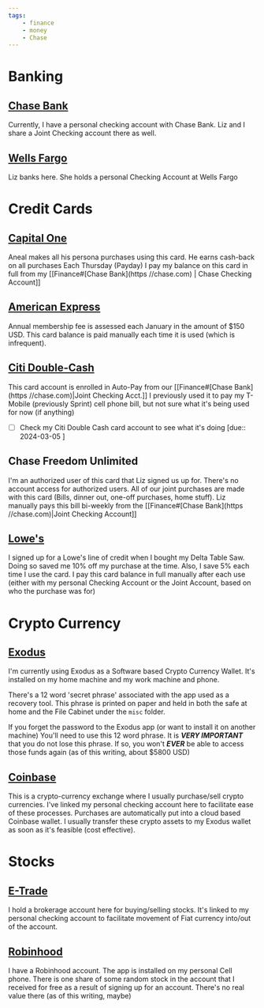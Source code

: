 ```yaml
---
tags:
    - finance
    - money
    - Chase
---
```

# Banking
## [Chase Bank](https://chase.com)
Currently, I have a personal checking account with Chase Bank.  Liz and I share a Joint Checking account there as well.

## [Wells Fargo](https://wellsfargo.com)
Liz banks here.  She holds a personal Checking Account at Wells Fargo


# Credit Cards
## [Capital One](https://capitalone.com)
Aneal makes all his persona purchases using this card.  He earns cash-back on all purchases
Each Thursday (Payday) I pay my balance on this card in full from my [[Finance#[Chase Bank](https //chase.com) | Chase Checking Account]]

## [American Express](https://americanexpress.com)
Annual membership fee is assessed each January in the amount of $150 USD.  This card balance is paid manually each time it is used (which is infrequent). 

## [Citi Double-Cash](https://citi.com)
This card account is enrolled in Auto-Pay from our [[Finance#[Chase Bank](https //chase.com)|Joint Checking Acct.]]
I previously used it to pay my T-Mobile (previously Sprint) cell phone bill, but not sure what it's being used for now (if anything)
- [ ] Check my Citi Double Cash card account to see what it's doing [due:: 2024-03-05 ]

## Chase Freedom Unlimited
I'm an authorized user of this card that Liz signed us up for.  There's no account access for authorized users.  All of our joint purchases are made with this card (Bills, dinner out, one-off purchases, home stuff).  Liz manually pays this bill bi-weekly from the [[Finance#[Chase Bank](https //chase.com)|Joint Checking Account]]

## [Lowe's](https://lowes.com)
I signed up for a Lowe's line of credit when I bought my Delta Table Saw.  Doing so saved me 10% off my purchase at the time.  Also, I save 5% each time I use the card.  I pay this card balance in full manually after each use (either with my personal Checking Account or the Joint Account, based on who the purchase was for)



# Crypto Currency
## [Exodus](https://exodus.com)
I'm currently using Exodus as a Software based Crypto Currency Wallet.  It's installed on my home machine and my work machine and phone.

There's a 12 word 'secret phrase' associated with the app used as a recovery tool.  This phrase is printed on paper and held in both the safe at home and the File Cabinet under the `misc` folder.

If you forget the password to the Exodus app (or want to install it on another machine) You'll need to use this 12 word phrase.  It is ***VERY IMPORTANT*** that you do not lose this phrase.  If so, you won't ***EVER*** be able to access those funds again (as of this writing, about $5800 USD)

## [Coinbase](https://coinbase.com)
This is a crypto-currency exchange where I usually purchase/sell crypto currencies.  I've linked my personal checking account here to facilitate ease of these processes.
Purchases are automatically put into a cloud based Coinbase wallet.  I usually transfer these crypto assets to my Exodus wallet as soon as it's feasible (cost effective).

# Stocks
## [E-Trade](https://etrade.com)
I hold a brokerage account here for buying/selling stocks.  It's linked to my personal checking account to facilitate movement of Fiat currency into/out of the account.

## [Robinhood](https://robinhood.com)
I have a Robinhood account.  The app is installed on my personal Cell phone.  There is one share of some random stock in the account that I received for free as a result of signing up for an account.  There's no real value there (as of this writing, maybe)